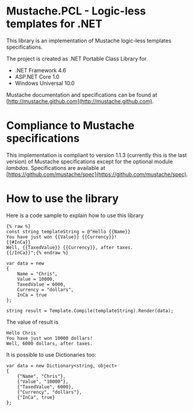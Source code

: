 # Mustache.PCL - Logic-less templates for .NET 

This library is an implementation of Mustache logic-less templates specifications.

The project is created as .NET Portable Class Library for 
- .NET Framework 4.6
- ASP.NET Core 1.0
- Windows Universal 10.0

Mustache documentation and specifications can be found at [http://mustache.github.com](http://mustache.github.com).

# Compliance to Mustache specifications
This implementation is compliant to version 1.1.3 (currently this is the last version) of Mustache specifications except for the optional module *lambdas*. Specifications are available at [https://github.com/mustache/spec](https://github.com/mustache/spec).

# How to use the library
Here is a code sample to explain how to use this library
    
    {% raw %}
    const string templateString = @"Hello {{Name}}
    You have just won {{Value}} {{Currency}}!
    {{#InCa}}
    Well, {{TaxedValue}} {{Currency}}, after taxes.
    {{/InCa}}";{% endraw %}
    
    var data = new
    {
        Name = "Chris",
        Value = 10000,
        TaxedValue = 6000,
        Currency = "dollars",
        InCa = true
    };

    string result = Template.Compile(templateString).Render(data);

The value of result is
    
    Hello Chris
    You have just won 10000 dollars!
    Well, 6000 dollars, after taxes.
    
It is possible to use Dictionaries too:

    var data = new Dictionary<string, object>
    {
        {"Name", "Chris"},
        {"Value", "10000"},
        {"TaxedValue", 6000},
        {"Currency", "dollars"},
        {"InCa", true}
    };
